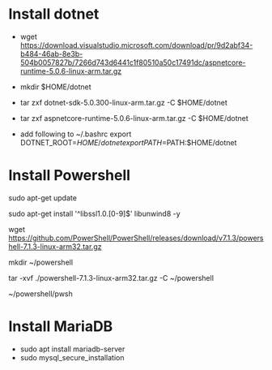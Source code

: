 # Install dotnet
-  wget https://download.visualstudio.microsoft.com/download/pr/9d2abf34-b484-46ab-8e3b-504b0057827b/7266d743d6441c1f80510a50c17491dc/aspnetcore-runtime-5.0.6-linux-arm.tar.gz

- mkdir $HOME/dotnet
- tar zxf dotnet-sdk-5.0.300-linux-arm.tar.gz -C $HOME/dotnet
- tar zxf aspnetcore-runtime-5.0.6-linux-arm.tar.gz -C $HOME/dotnet

- add following to ~/.bashrc
export DOTNET_ROOT=$HOME/dotnet
export PATH=$PATH:$HOME/dotnet

# Install Powershell

sudo apt-get update

sudo apt-get install '^libssl1.0.[0-9]$' libunwind8 -y

wget https://github.com/PowerShell/PowerShell/releases/download/v7.1.3/powershell-7.1.3-linux-arm32.tar.gz

mkdir ~/powershell

tar -xvf ./powershell-7.1.3-linux-arm32.tar.gz -C ~/powershell

~/powershell/pwsh


# Install MariaDB

- sudo apt install mariadb-server
- sudo mysql_secure_installation